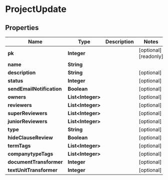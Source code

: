 

# ProjectUpdate


## Properties

Name | Type | Description | Notes
------------ | ------------- | ------------- | -------------
**pk** | **Integer** |  |  [optional] [readonly]
**name** | **String** |  | 
**description** | **String** |  |  [optional]
**status** | **Integer** |  |  [optional]
**sendEmailNotification** | **Boolean** |  |  [optional]
**owners** | **List&lt;Integer&gt;** |  |  [optional]
**reviewers** | **List&lt;Integer&gt;** |  |  [optional]
**superReviewers** | **List&lt;Integer&gt;** |  |  [optional]
**juniorReviewers** | **List&lt;Integer&gt;** |  |  [optional]
**type** | **String** |  |  [optional]
**hideClauseReview** | **Boolean** |  |  [optional]
**termTags** | **List&lt;Integer&gt;** |  |  [optional]
**companytypeTags** | **List&lt;Integer&gt;** |  |  [optional]
**documentTransformer** | **Integer** |  |  [optional]
**textUnitTransformer** | **Integer** |  |  [optional]



